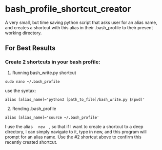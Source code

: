 # bash_profile_shortcut_creator
A very small, but time saving python script that asks user for an alias name, and creates a shortcut with this alias in their .bash_profile to their present working directory.


## For Best Results 

### Create 2 shortcuts in your bash profile:
1. Running bash_write.py shortcut
```
sudo nano ~/.bash_profile
```
use the syntax:

```
alias [alias_name]='python3 [path_to_file]/bash_write.py $(pwd)'
```

2. Rending .bash_profile

```
alias [alias_name]='source ~/.bash_profile'
```

I use the alias `   new   `, so that if I want to create a shortcut to a deep directory, I can simply navigate to it,
type in new, and this program will prompt for an alias name. Use the #2 shortcut above to confirm this recently created shortcut. 
